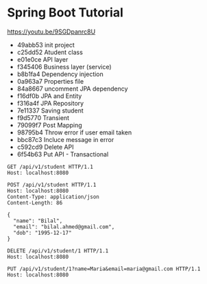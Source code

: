 # Spring Boot Tutorial

https://youtu.be/9SGDpanrc8U

- 49abb53 init project
- c25dd52 Atudent class
- e01e0ce API layer
- f345406 Business layer (service)
- b8b1fa4 Dependency injection
- 0a963a7 Properties file
- 84a8667 uncomment JPA dependency
- f16df0b JPA and Entity
- f316a4f JPA Repository
- 7e11337 Saving student
- f9d5770 Transient
- 79099f7 Post Mapping
- 98795b4 Throw error if user email taken
- bbc87c3 Incluce message in error
- c592cd9 Delete API
- 6f54b63 Put API - Transactional

```http
GET /api/v1/student HTTP/1.1
Host: localhost:8080
```

```http
POST /api/v1/student HTTP/1.1
Host: localhost:8080
Content-Type: application/json
Content-Length: 86

{
  "name": "Bilal",
  "email": "bilal.ahmed@gmail.com",
  "dob": "1995-12-17"
}
```

```http
DELETE /api/v1/student/1 HTTP/1.1
Host: localhost:8080
```

```http
PUT /api/v1/student/1?name=Maria&email=maria@gmail.com HTTP/1.1
Host: localhost:8080
```
